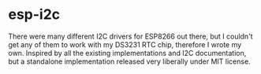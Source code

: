 # esp-i2c

There were many different I2C drivers for ESP8266 out there, but I couldn't get
any of them to work with my DS3231 RTC chip, therefore I wrote my own. Inspired
by all the existing implementations and I2C documentation, but a standalone
implementation released very liberally under MIT license.
